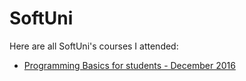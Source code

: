 # SoftUni
<p> Here are all SoftUni's courses I attended: </p>
<ul>
  <li><a href="https://github.com/radoslavvv/SoftUni/tree/master/Programming%20Basics%20For%20Students%20-%20December%202016">Programming Basics for students - December 2016</a> </li>
</ul>
